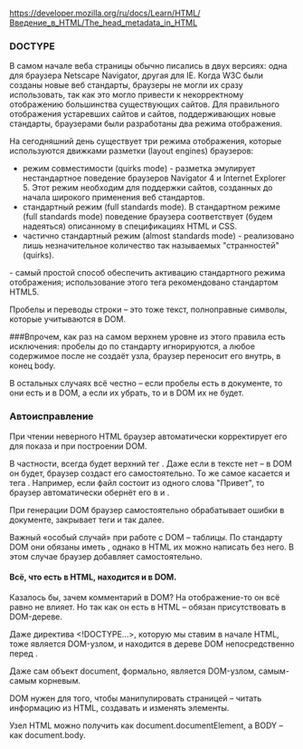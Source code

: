https://developer.mozilla.org/ru/docs/Learn/HTML/Введение_в_HTML/The_head_metadata_in_HTML  

### DOCTYPE
В самом начале веба страницы обычно писались в двух версиях: одна для браузера Netscape Navigator, другая для IE. Когда W3C были созданы новые веб стандарты, браузеры не могли их сразу использовать, так как это могло привести к некорректному отображению большинства существующих сайтов. Для правильного отображения устаревших сайтов и сайтов, поддерживающих новые стандарты, браузерами были разработаны два режима отображения.

На сегодняшний день существует три режима отображения, которые используются движками разметки (layout engines) браузеров:  
 * режим совместимости (quirks mode) - разметка эмулирует нестандартное поведение браузеров Navigator 4 и Internet Explorer 5. Этот режим необходим для поддержки сайтов, созданных до начала широкого применения веб стандартов.
 * стандартный режим (full standards mode). В стандартном режиме (full standards mode) поведение браузера соответствует (будем надеяться) описанному в спецификациях HTML и CSS.
 * частично стандартный режим (almost standards mode) - реализовано лишь незначительное количество так называемых "странностей" (quirks).

<!DOCTYPE html> - самый простой способ обеспечить активацию стандартного режима отображения; использование этого тега рекомендовано стандартом HTML5.

Пробелы и переводы строки – это тоже текст, полноправные символы, которые учитываются в DOM.

###Впрочем, как раз на самом верхнем уровне из этого правила есть исключения: пробелы до <head> по стандарту игнорируются, а любое содержимое после </body> не создаёт узла, браузер переносит его внутрь, в конец body.

В остальных случаях всё честно – если пробелы есть в документе, то они есть и в DOM, а если их убрать, то и в DOM их не будет.

### Автоисправление
При чтении неверного HTML браузер автоматически корректирует его для показа и при построении DOM.

В частности, всегда будет верхний тег <html>. Даже если в тексте нет – в DOM он будет, браузер создаст его самостоятельно. То же самое касается и тега <body>. Например, если файл состоит из одного слова "Привет", то браузер автоматически обернёт его в <html> и <body>.

При генерации DOM браузер самостоятельно обрабатывает ошибки в документе, закрывает теги и так далее.

Важный «особый случай» при работе с DOM – таблицы. По стандарту DOM они обязаны иметь <tbody>, однако в HTML их можно написать без него. В этом случае браузер добавляет <tbody> самостоятельно.

#### Всё, что есть в HTML, находится и в DOM.
Казалось бы, зачем комментарий в DOM? На отображение-то он всё равно не влияет. Но так как он есть в HTML – обязан присутствовать в DOM-дереве.

Даже директива <!DOCTYPE...>, которую мы ставим в начале HTML, тоже является DOM-узлом, и находится в дереве DOM непосредственно перед <html>.

Даже сам объект document, формально, является DOM-узлом, самым-самым корневым.

DOM нужен для того, чтобы манипулировать страницей – читать информацию из HTML, создавать и изменять элементы.

Узел HTML можно получить как document.documentElement, а BODY – как document.body.

### <title>
Определяет заголовок документа, отображаемый в строке заголовка браузера или на вкладке страницы. Данный тег может содержать только текст, **любые теги, содержащиеся внутри, игнорируются**.

Содержимое элемента <title> используется и в других местах. Например, при добавлении страницы в избранное, текст из <title> предлагается в качестве названия закладки.

### <meta>
Метаданные — данные, которые описывают данные.  

<meta charset="utf-8"> - в этом элементе указана кодировка документа  

У элементов <meta> часто есть атрибуты name и content:
 - name — тип элемента, то есть какие именно метаданные он содержит.
 - content — сами метаданные.

Краткое описание (<meta name="description=" content="...">) содержимого страницы учитывается поисковыми системами при совпадении ключевых слов. Такое называют поисковой оптимизацией, или SEO.

### <link>
У него есть два атрибута:
 - rel="stylesheet" показывает, что мы указываем стиль документа
 - в href указан путь к файлу

<link rel="stylesheet" href="my-css-file.css">

Элемент <script> не обязательно находится в заголовке — на самом деле лучше поместить его в самом конце страницы, прямо перед закрывающем тегом </body>. Так браузер сначала отобразит саму страницу, а уже затем загрузит и запустит скрипт — иначе скрипт может обратиться к ещё не созданному элементу страницы и сломаться.

Наконец, на странице можно (и нужно) указать используемый язык. Это делают через атрибут lang открывающего тега HTML.

                                          <html lang="en-US">

Это очень полезная информация. Поисковые системы используют её, чтобы эффективнее индексировать страницы — например, показывать их пользователям, использующим этот язык. Скринридеры — программы, читающие страницы вслух для незрячим людям — настраивают своё произношение по этим данным.

